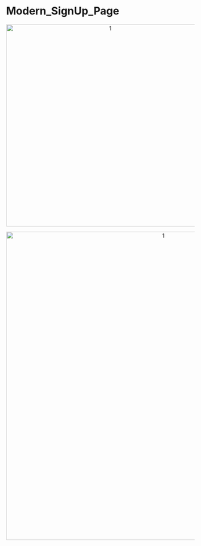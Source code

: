 # Modern_SignUp_Page

<p align="center">
<img width="540" alt="1" src="https://github.com/DorukhanBekdur/Modern_SignUp_Page/assets/97766825/b69f0317-f163-491b-8a88-99f98afb2251">
</p>

<p align="center">
<img width="824" alt="1" src="https://github.com/DorukhanBekdur/Modern_SignUp_Page/assets/97766825/b68085af-7766-41ed-a0fa-3180600bfc4d">
</p>
